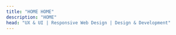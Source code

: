 ```yaml
---
title: "HOME HOME"
description: "HOME"
head: "UX & UI | Responsive Web Design | Design & Development"
---
```

